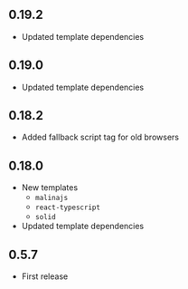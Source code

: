 ## 0.19.2
- Updated template dependencies

## 0.19.0
- Updated template dependencies

## 0.18.2
- Added fallback script tag for old browsers

## 0.18.0
- New templates
  - `malinajs`
  - `react-typescript`
  - `solid`
- Updated template dependencies

## 0.5.7
- First release
